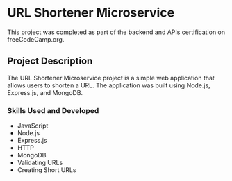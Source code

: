# URL Shortener Microservice

This project was completed as part of the backend and APIs certification on freeCodeCamp.org.

## Project Description

The URL Shortener Microservice project is a simple web application that allows users to shorten a URL. The application was built using Node.js, Express.js, and MongoDB.

### Skills Used and Developed

- JavaScript
- Node.js
- Express.js
- HTTP
- MongoDB
- Validating URLs
- Creating Short URLs
